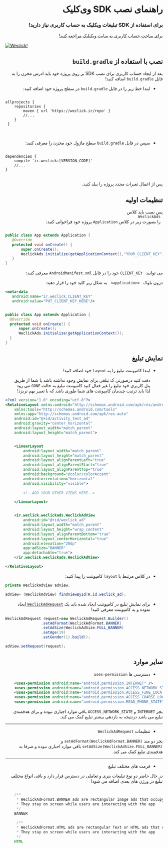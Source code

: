 <div dir="rtl">

<h1>راهنمای نصب SDK وی‌کلیک</h1>

<h3>
برای استفاده از
SDK
تبلیغات ویکلیک به حساب کاربری نیاز دارید!
</h3>

<a href="https://weclick.ir/account/register">
برای ساخت حساب کاربری به سایت ویکیلیک مراجعه کنید!
</a>

<div dir="ltr">

[![Weclick!](https://weclick.ir/images/logo.png)](https://weclick.ir)

</div>

<h2>
نصب با استفاده از 
<code>build.gradle</code>
</h2>


<p>
بعد از ایجاد حساب کاربری برای نصب 
SDK 
بر روی پروژه خود باید ادرس مخزن را به فایل 
<code>build.gradle</code>
اضافه کنید!
</p>
 <ul dir="rtl">
 <li>
 <p dir="rtl">
 ابتدا خط زیر را در فایل 
 <code>build.gradle</code>
 در سطح پروژه خود اضافه کنید:
 </p>
 </li>
 </ul>
 
<pre dir="ltr" align="left" style="text-align:left">
<code>
allprojects {
    repositories {
        maven { url 'https://weclick.ir/repo' }
        //...
    }
 }
 </code>
 </pre>
 
 <ul dir="rtl">
 <li>
 <p dir="rtl">
 سپس در فایل 
 <code>build.gradle</code>
 سطح ماژول خود مخزن را معرفی کنید:
 </p>
 </li>
 </ul>
 
<pre dir="ltr">
<code>
dependencies {
    compile 'ir.weclick:[VERSION_CODE]'
    //...
}
</code>
</pre>
 
 <p>
 پس از اعمال تغیرات مجدد پروژه را بیلد کنید.
 </p>
 
 <h2>
 تنظیمات اولیه
 </h2>
 
 <p>
 پس نصب باید کلاس
 <code>
 WeclickAds
 </code>
  را بصورت زیر در کلاس
  <code>Application</code>
  پروژه خود فراخوانی کنید:
 </p>
 <div dir="ltr">
 
 ```java
 
 public class App extends Application {
    @Override
    protected void onCreate() {
        super.onCreate();
        WeclickAds.initialize(getApplicationContext(),"YOUR_CLIENT_KEY");
    }
 }
 ```
 </div>
 
 <p>
 می توانید 
 <code> CLIENT_KEY</code>
 خود را در فایل 
 <code>AndroidManifest.xml</code>
 معرفی کنید:
 </p>
 
 <p>
 درون بلوک 
 <code> &lt;application&gt; </code>
 به شکل زیر کلید خود را قرار دهید:
 </p>
 
 <div dir="ltr">
 
 ```xml
 <meta-data
    android:name="ir.weclick.CLIENT_KEY"
    android:value="PUT_CLIENT_KEY_HERE"/>
 ```
 
 
  ```java
 
 public class App extends Application {
    @Override
    protected void onCreate() {
        super.onCreate();
        WeclickAds.initialize(getApplicationContext());
    }
 }
 ```
 
</div>

<h2>
نمایش تبلیغ
</h2>

<ul>
<li>
<p>
ابتدا کامپوننت تبلیغ را به
<code>layout</code>
خود اضافه کنید!
</p>

<p>

دقت کنید درصورتی ک تبلغی برای نمایش وجود نداشته باشد یا شما از طریق پنل کاربری خود تبلیغ را غیر فعال کنید کامپوننت تبلیغ به حالت
<code>GONE</code>
می رود لذا باید ترتیب چیدمان کامپوننت های شما طوری باشد که با تغییر بهم نریزد!
</p>
</li>
</ul>

<div dir="ltr">

```xml
<?xml version="1.0" encoding="utf-8"?>
<RelativeLayout xmlns:android="http://schemas.android.com/apk/res/android"
    xmlns:tools="http://schemas.android.com/tools"
    xmlns:app="http://schemas.android.com/apk/res-auto"
    android:id="@+id/activity_test_ad"
    android:gravity="center_horizontal"
    android:layout_width="match_parent"
    android:layout_height="match_parent">


    <LinearLayout
        android:layout_width="match_parent"
        android:layout_height="match_parent"
        android:layout_alignParentLeft="true"
        android:layout_alignParentStart="true"
        android:layout_alignParentTop="true"
        android:background="@color/colorAccent"
        android:orientation="horizontal"
        android:visibility="visible">
        
        <!--ADD YOUR OTHER VIEWS HERE-->

    </LinearLayout>


    <ir.weclick.weclickads.WeclickAdView
        android:id="@+id/weclick_ad"
        android:layout_width="match_parent"
        android:layout_height="wrap_content"
        android:layout_alignParentBottom="true"
        android:layout_centerHorizontal="true"
        android:elevation="20dp"
        app:adSize="BANNER"
        app:detachable="true">
    </ir.weclick.weclickads.WeclickAdView>

</RelativeLayout>

```
</div>

<ul>
<li>
<p>
در کلاس مرتبط با 
<code>layout</code>
کامپوننت را پیدا کنید:
</p>
</li>
</ul>

<div dir="ltr">

```java
private WeclickAdView adView;

adView= (WeclickAdView) findViewById(R.id.weclick_ad);
```
</div>

<ul>
<li>
<p>
برای نمایش تبلیغ در کامپوننت ایجاد شده باید یک
<a href="#">
<code>WeclickAdRequest</code>
</a>
ایجاد نموده و به کامپوننت معرفی کنید!
</p>
</li>
</ul>

<div dir="ltr">

```java
WeclickAdRequest request=new WeclickAdRequest.Builder()
                .setAdFormat(WeclickAdFormat.BANNER)
                .setAdSize(WeclickAdSize.FULL_BANNER)
                .setAge(19)
                .setGender(1).build();

adView.setRequest(request);
```

</div>

<h2>
سایر موارد
</h2>

<ul>
<li>
<p>
دسترسی ها
<code>uses-permission</code>
</p>
</li>
</ul>

<div dir="ltr">

```xml
    <uses-permission android:name="android.permission.INTERNET" />
    <uses-permission android:name="android.permission.ACCESS_NETWORK_STATE" />
    <uses-permission android:name="android.permission.ACCESS_FINE_LOCATION"/>
    <uses-permission android:name="android.permission.ACCESS_COARSE_LOCATION"/>
    <uses-permission android:name="android.permission.READ_PHONE_STATE"/>
```

</div>

<p>
بجز 
<code>INTERNET</code>
و
<code>ACCESS_NETWORK_STATE</code>
باقی موارد اجباری نبوده و برای هدفمندی تبلیغ می باشد درنتیجه به بازدهی بیشتر تبلیغ کمک می کند.
</p>

<hr>

<ul>
<li>
<p>
تنظیمات 
<code>WeclickAdRequest</code>
</p>
</li>
</ul>

<p>
بجز دو متد
<code>setAdFormat(WeclickAdFormat.BANNER)</code>
و
<code>setAdSize(WeclickAdSize.FULL_BANNER)</code>
باقی موارد اجباری نبوده و صرفا به هدفمندی تبلیغ کمک می کند.
</p>

<hr>

<ul>
<li>
<p>
فرمت های مختلف تبلیغ
</p>
</li>
</ul>

<p>
در حال حاضر دو نوع تبلیغات بنری و تعاملی در دسترس قرار دارد و باقی انواع مختلف تبلیغ در ورژن های بعدی اضافه می شود!
</p>

<div dir="ltr">

```java

    /**
     * WeclickAdFormat.BANNER ads are rectangular image ads that occupy a spot within an app's layout.
     * They stay on screen while users are interacting with the app
     */
    BANNER
    
     /**
     * WeclickAdFormat.HTML ads are rectangular Text or HTML ads that occupy a spot within an app's layout.
     * They stay on screen while users are interacting with the app
     */
    HTML

```

</div>

</div>


